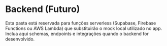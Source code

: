# Backend (Futuro)

Esta pasta está reservada para funções serverless (Supabase, Firebase Functions ou AWS Lambda) que substituirão o mock local utilizado no app. Inclua aqui schemas, endpoints e integrações quando o backend for desenvolvido.
